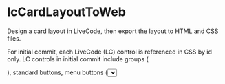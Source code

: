 # lcCardLayoutToWeb
Design a card layout in LiveCode, then export the layout to HTML and CSS files. 

For initial commit, each LiveCode (LC) control is referenced in CSS by id only. LC controls in initial commit include groups (<div>), standard buttons, menu buttons (<select>), checkboxes, radio buttons, locked fields (<p>), unlocked fields (<input>), sliders (range inputs). No LiveCode script conversion. 
